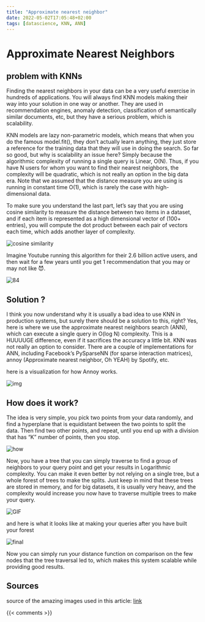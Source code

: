 ```yaml
---
title: "Approximate nearest neighbor"
date: 2022-05-02T17:05:48+02:00
tags: [datascience, KNN, ANN]
---
```


# Approximate Nearest Neighbors

## problem with KNNs 
Finding the nearest neighbors in your data can be a very useful exercise in hundreds of applications. You will always find KNN models making their way into your solution in one way or another. They are used in recommendation engines, anomaly detection, classification of semantically similar documents, etc, but they have a serious problem, which is scalability. 

KNN models are lazy non-parametric models, which means that when you do the famous model.fit(), they don’t actually learn anything, they just store a reference for the training data that they will use in doing the search.
So far so good, but why is scalability an issue here? Simply because the algorithmic complexity of running a single query is Linear, O(N). Thus, if you have N users for whom you want to find their nearest neighbors, the complexity will be quadratic, which is not really an option in the big data era. Note that we assumed that the distance measure you are using is running in constant time O(1), which is rarely the case with high-dimensional data. 

To make sure you understand the last part, let’s say that you are using cosine similarity to measure the distance between two items in a dataset, and if each item is represented as a high dimensional vector of (100+ entries), you will compute the dot product between each pair of vectors each time, which adds another layer of complexity.

![cosine similarity](https://media-exp1.licdn.com/dms/image/C4D12AQHnPa6XJwklBw/article-inline_image-shrink_1500_2232/0/1651434418634?e=2147483647&v=beta&t=ghc0xBSuoR2RESJpSzOCekgov_y2pr8spWrLS-JnMQA)


Imagine Youtube running this algorithm for their 2.6 billion active users, and then wait for a few years until you get 1 recommendation that you may or may not like 😈.

![84](https://media-exp1.licdn.com/dms/image/C4D12AQHDT4U5yhz4EQ/article-inline_image-shrink_1500_2232/0/1651434573950?e=2147483647&v=beta&t=OOX_zNPghGAKim-Du0-At2jjRPV3vziY7FT0sQdLprs)

## Solution ?

 I think you now understand why it is usually a bad idea to use KNN in production systems, but surely there should be a solution to this, right? Yes, here is where we use the approximate nearest neighbors search (ANN), which can execute a single query in O(log N) complexity. This is a HUUUUGE difference, even if it sacrifices the accuracy a little bit. KNN was not really an option to consider. There are a couple of implementations for ANN, including Facebook’s PySparseNN (for sparse interaction matrices), annoy (Approximate nearest neighbor, Oh YEAH) by Spotify, etc.

here is a visualization for how Annoy works.

![img](https://media-exp1.licdn.com/dms/image/C4D12AQH27SvTXzNxvg/article-inline_image-shrink_1500_2232/0/1651434527947?e=2147483647&v=beta&t=sSZCZO1GLuEWcvXbOkfLRK376-wU-IOORxkRCw-tsW4)

## How does it work?
The idea is very simple, you pick two points from your data randomly, and find a hyperplane that is equidistant between the two points to split the data. Then find two other points, and repeat, until you end up with a division that has “K” number of points, then you stop.

![how](https://media-exp1.licdn.com/dms/image/C4D12AQEoMfFf51D7KA/article-inline_image-shrink_1500_2232/0/1651434831833?e=2147483647&v=beta&t=nVkWExjDJIFwB5wqtEodFBonDLHT0MMBY4DSCaoxFuI)

Now, you have a tree that you can simply traverse to find a group of neighbors to your query point and get your results in Logarithmic complexity. You can make it even better by not relying on a single tree, but a whole forest of trees to make the splits. Just keep in mind that these trees are stored in memory, and for big datasets, it is usually very heavy, and the complexity would increase you now have to traverse multiple trees to make your query. 

![GIF](https://media-exp1.licdn.com/dms/image/C4D12AQHDNxPaOVnV1g/article-inline_image-shrink_1000_1488/0/1651434672506?e=2147483647&v=beta&t=HPmSo3fVQBnQ1__5bpHBkBw4gwMUh6WWad6ayiIfOS0)

and here is what it looks like at making your queries after you have built your forest

![final](https://media-exp1.licdn.com/dms/image/C4D12AQEQfUSZiE728A/article-inline_image-shrink_1000_1488/0/1651435204463?e=2147483647&v=beta&t=uJyDu7sCqalE_wTlaptaBJMlODK_CzFwPwuoBKZNyFs)

Now you can simply run your distance function on comparison on the few nodes that the tree traversal led to, which makes this system scalable while providing good results.

## Sources 
source of the amazing images used in this article: [link](https://erikbern.com/2015/10/01/nearest-neighbors-and-vector-models-part-2-how-to-search-in-high-dimensional-spaces.html)

{{< comments >}} 